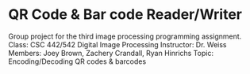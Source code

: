 # QR Code & Bar code Reader/Writer
Group project for the third image processing programming assignment. Class: CSC 442/542 Digital Image Processing Instructor: Dr. Weiss Members: Joey Brown, Zachery Crandall, Ryan Hinrichs Topic: Encoding/Decoding QR codes & barcodes
